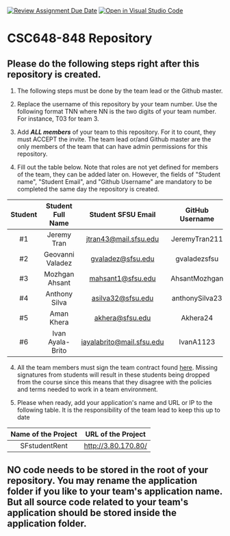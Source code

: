 [![Review Assignment Due Date](https://classroom.github.com/assets/deadline-readme-button-24ddc0f5d75046c5622901739e7c5dd533143b0c8e959d652212380cedb1ea36.svg)](https://classroom.github.com/a/Js4uHtYT)
[![Open in Visual Studio Code](https://classroom.github.com/assets/open-in-vscode-718a45dd9cf7e7f842a935f5ebbe5719a5e09af4491e668f4dbf3b35d5cca122.svg)](https://classroom.github.com/online_ide?assignment_repo_id=11691893&assignment_repo_type=AssignmentRepo)
# CSC648-848 Repository

## Please do the following steps right after this repository is created.

1. The following steps must be done by the team lead or the Github master. 

2. Replace the username of this repository by your team number. Use the following format TNN where NN is the two digits of your team number. For instance, T03 for team 3. 

2. Add ***ALL members*** of your team to this repository. For it to count, they must ACCEPT the invite. The team lead or/and Github master are the only members of the team that can have admin permissions for this repository. 

3. Fill out the table below. Note that roles are not yet defined for members of the team, they can be added later on. However, the fields of "Student name", "Student Email", and "Github Username" are mandatory to be completed the same day the repository is created. 


| Student      | Student Full Name |Student SFSU Email     | GitHub Username | Discord Username   |        Role         |
|    :---:     |   :---:           |       :---:           |     :---:       |        :---:       |        :---:        | 
|      #1      |  Jeremy Tran      | jtran43@mail.sfsu.edu | JeremyTran211   |    Jeremy Tran     |        Lead         |
|      #2      |  Geovanni Valadez | gvaladez@sfsu.edu     | gvaladezsfsu    |    warioyaeger    |          Front End           |
|      #3      |  Mozhgan Ahsant   | mahsant1@sfsu.edu     | AhsantMozhgan   |      Mozhgan       |                     |
|      #4      |  Anthony Silva    | asilva32@sfsu.edu     | anthonySilva23  |   Anthony.Silva.5  |                     |
|      #5      |  Aman Khera       | akhera@sfsu.edu       | Akhera24        |  cashiermoneymon   |                     |
|      #6      | Ivan Ayala-Brito  |iayalabrito@mail.sfsu.edu |   IvanA1123  |     Ivan           |                     |


4. All the team members must sign the team contract found [here](https://forms.gle/dxATAsa9isXKbcBn7). Missing signatures from students will result in these students being dropped from the course since this means that they disagree with the policies and terms needed to work in a team environment. 

4. Please when ready, add your application's name and URL or IP to the following table. It is the responsibility of the team lead to keep this up to date 

|             Name of the Project               |                            URL of the Project                          | 
|                    :---:                      |                                 :---:                                  |
|   SFstudentRent  |            http://3.80.170.80/      |                                                        
 

## NO code needs to be stored in the root of your repository. You may rename the application folder if you like to your team's application name. But all source code related to your team's application should be stored inside the application folder.
